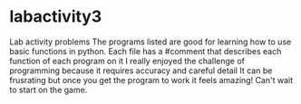 # labactivity3
Lab activity problems
The programs listed are good for learning how to use basic functions in python. 
Each file has a #comment that describes each function of each program on it
I really enjoyed the challenge of programming because it requires accuracy and careful detail
It can be frusrating but once you get the program to work it feels amazing! 
Can't wait to start on the game. 
